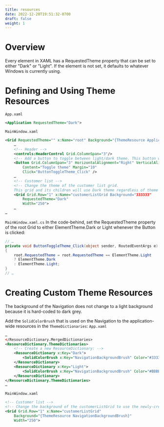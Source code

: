 ```yaml
---
title: resources
date: 2022-12-28T19:51:32-0700
draft: false
weight: 1
---
```

# Overview
Every element in XAML has a RequestedTheme property that can be set to either "Dark" or "Light". If the element is not set, it defaults to whatever Windows is currently using.

# Defining and Using Theme Resources
`App.xaml`
```xml
<Application RequestedTheme="Dark">
```

`MainWindow.xaml`
<!-- ... -->
<!-- Resources that end in "*ThemeBrush*" are theme-specific resources.
A StaticResource markup extension would load this brush only once. Instead, use the ThemeResource markup extension: -->
```xml
<Grid RequestedTheme="" x:Name="root" Background="{ThemeResource ApplicationPageBackgroundThemeBrush}">
    …
    <!-- Header -->
    <controls:HeaderControl Grid.ColumnSpan="3"/>
    <!-- Add a button to toggle between light/dark theme. This button will be installed on the HeaderControl -->
    <Button Grid.ColumnSpan="3" HorizontalAlignment="Right" VerticalAlignment="Top"
        Content="Toggle theme" Margin="10"
        Click="ButtonToggleTheme_Click" />
    …
    <!-- Customer list -->
    <!-- Change the theme of the customer list grid.
    This grid and its children will use Dark theme regardless of theme of parent element of the grid: -->
    <Grid Grid.Row="1" x:Name="customerListGrid Background="333333"
        RequestedTheme="Dark"
        Width="250">
    …
…
```

`MainWindow.xaml.cs`
In the code-behind, set the RequestedTheme property of the root Grid to either ElementTheme.Dark or Light whenever the Button is clicked:
```cs
// …
private void ButtonToggleTheme_Click(object sender, RoutedEventArgs e)
{
    root.RequestedTheme = root.RequestedTheme == ElementTheme.Light
    ? ElementTheme.Dark
    : ElementTheme.Light;
}
// …
```

# Creating Custom Theme Resources
The background of the Navigation does not change to a light background because it is hard-coded to dark grey.

Add the `SolidColorBrush` that is used on the Navigation to the application-wide resources in the `ThemeDictionaries`:
`App.xaml`
```xml
…
</ResourceDictionary.MergedDictionaries>
<ResourceDictionary.ThemeDictionaries>
    <!-- Create a new ResourceDictionary: -->
    <ResourceDictionary x:Key="Dark">
        <SolidColorBrush x:Key="NavigationBackgroundBrush" Color="#333333"/>
    </ResourceDictionary>
    <ResourceDictionary x:Key="Light">
        <SolidColorBrush x:Key="NavigationBackgroundBrush" Color="#BBBBBB"/>
    </ResourceDictionary>
</ResourceDictionary.ThemeDictionaries>
…
```

`MainWindow.xaml`
```xml
<!-- Customer list -->
<!-- Change the background of the customerListGrid to use the newly-created custom theme resource: -->
<Grid Grid.Row="1" x:Name="customerListGrid"
    Background="{ThemeResource NavigationBackgroundBrush}"
    Width="250">
```
